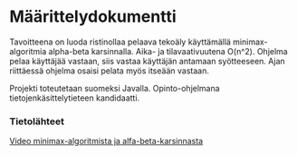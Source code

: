 # Määrittelydokumentti

Tavoitteena on luoda ristinollaa pelaava tekoäly käyttämällä minimax-algoritmia alpha-beta karsinnalla. Aika- ja tilavaativuutena O(n^2).  Ohjelma pelaa käyttäjää vastaan, siis vastaa käyttäjän antamaan syötteeseen. Ajan riittäessä ohjelma osaisi pelata myös itseään vastaan.

Projekti toteutetaan suomeksi Javalla. Opinto-ohjelmana tietojenkäsittelytieteen kandidaatti.



### Tietolähteet
[Video minimax-algoritmista ja alfa-beta-karsinnasta](https://www.youtube.com/watch?v=l-hh51ncgDI&ab_channel=SebastianLague) 
